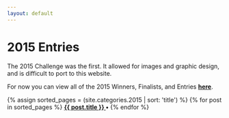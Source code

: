 ```yaml
---
layout: default
---
```

# 2015 Entries

The 2015 Challenge was the first. It allowed for images and graphic design, and is difficult to port to this website.

For now you can view all of the 2015 Winners, Finalists, and Entries **[here](http://schirduans.com/david/2015/04/200-word-rpg-challenge.html)**.

<p>
{% assign sorted_pages = (site.categories.2015 | sort: 'title') %}
  {% for post in sorted_pages %}
      <strong><a href="{{ post.url }}">
        {{ post.title }}
      </a> •</strong>
  {% endfor %}
</p>